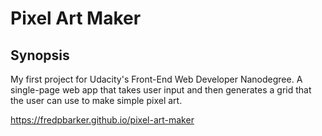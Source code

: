 # Pixel Art Maker

## Synopsis

My first project for Udacity's Front-End Web Developer Nanodegree. A single-page web app that takes user input and then generates a grid that the user can use to make simple pixel art. 

https://fredpbarker.github.io/pixel-art-maker

